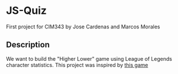 # JS-Quiz
First project for CIM343 by Jose Cardenas and Marcos Morales


## Description
We want to build the "Higher Lower" game using League of Legends character statistics. 
This project was inspired by [this game](https://www.higherorlowergame.com/league-of-legends/champion-skins/)